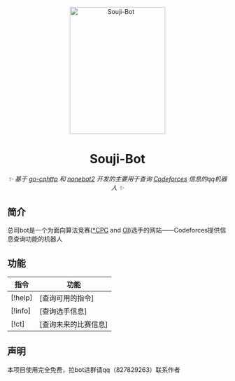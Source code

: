 <p align="center">
  <img src="https://i.imgur.com/T8coPEL.jpg" width="217.8" height="290.4" alt="Souji-Bot">
</p>
<div align="center">

# Souji-Bot

_&#x2728; 基于 [go-cqhttp](https://github.com/Mrs4s/go-cqhttp) 和 [nonebot2](https://github.com/nonebot/nonebot2) 开发的主要用于查询 [Codeforces](https://codeforces.com) 信息的qq机器人 &#x2728;_

</div>

## 简介

总司bot是一个为面向算法竞赛([*CPC](https://oi-wiki.org/contest/icpc/) and [OI](https://oi-wiki.org/contest/oi/))选手的网站——Codeforces提供信息查询功能的机器人

## 功能

| 指令        | 功能                        |
| ------------ | --------------------------- |
| [!help]    | [查询可用的指令]                   |
| [!info]  | [查询选手信息]                      |
| [!ct]   | [查询未来的比赛信息]                    |

## 声明

本项目使用完全免费，拉bot进群请qq（827829263）联系作者